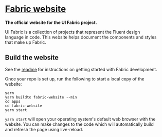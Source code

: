 # [Fabric website](https://dev.microsoft.com/fabric)

**The official website for the UI Fabric project.**

UI Fabric is a collection of projects that represent the Fluent design language in code. This website helps document the components and styles that make up Fabric.

## Build the website

See the [readme](https://github.com/OfficeDev/office-ui-fabric-react) for instructions on getting started with Fabric development.

Once your repo is set up, run the following to start a local copy of the website:

```
yarn
yarn buildto fabric-website --min
cd apps
cd fabric-website
yarn start
```

`yarn start` will open your operating system's default web browser with the website. You can make changes to the code which will automatically build and refresh the page using live-reload.
